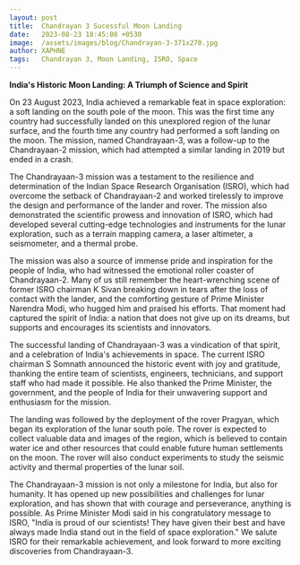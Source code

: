 ```yaml
---
layout: post
title:  Chandrayan 3 Sucessful Moon Landing
date:   2023-08-23 18:45:00 +0530
image:  /assets/images/blog/Chandrayan-3-371x270.jpg
author: XAPHNE
tags:   Chandrayan 3, Moon Landing, ISRO, Space
---
```


**India's Historic Moon Landing: A Triumph of Science and Spirit**

On 23 August 2023, India achieved a remarkable feat in space exploration: a soft landing on the south pole of the moon. This was the first time any country had successfully landed on this unexplored region of the lunar surface, and the fourth time any country had performed a soft landing on the moon. The mission, named Chandrayaan-3, was a follow-up to the Chandrayaan-2 mission, which had attempted a similar landing in 2019 but ended in a crash.

The Chandrayaan-3 mission was a testament to the resilience and determination of the Indian Space Research Organisation (ISRO), which had overcome the setback of Chandrayaan-2 and worked tirelessly to improve the design and performance of the lander and rover. The mission also demonstrated the scientific prowess and innovation of ISRO, which had developed several cutting-edge technologies and instruments for the lunar exploration, such as a terrain mapping camera, a laser altimeter, a seismometer, and a thermal probe.

The mission was also a source of immense pride and inspiration for the people of India, who had witnessed the emotional roller coaster of Chandrayaan-2. Many of us still remember the heart-wrenching scene of former ISRO chairman K Sivan breaking down in tears after the loss of contact with the lander, and the comforting gesture of Prime Minister Narendra Modi, who hugged him and praised his efforts. That moment had captured the spirit of India: a nation that does not give up on its dreams, but supports and encourages its scientists and innovators.

The successful landing of Chandrayaan-3 was a vindication of that spirit, and a celebration of India's achievements in space. The current ISRO chairman S Somnath announced the historic event with joy and gratitude, thanking the entire team of scientists, engineers, technicians, and support staff who had made it possible. He also thanked the Prime Minister, the government, and the people of India for their unwavering support and enthusiasm for the mission.

The landing was followed by the deployment of the rover Pragyan, which began its exploration of the lunar south pole. The rover is expected to collect valuable data and images of the region, which is believed to contain water ice and other resources that could enable future human settlements on the moon. The rover will also conduct experiments to study the seismic activity and thermal properties of the lunar soil.

The Chandrayaan-3 mission is not only a milestone for India, but also for humanity. It has opened up new possibilities and challenges for lunar exploration, and has shown that with courage and perseverance, anything is possible. As Prime Minister Modi said in his congratulatory message to ISRO, "India is proud of our scientists! They have given their best and have always made India stand out in the field of space exploration." We salute ISRO for their remarkable achievement, and look forward to more exciting discoveries from Chandrayaan-3.